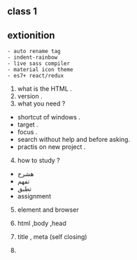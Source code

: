 ## class 1

  ## extionition 
    - auto rename tag
    - indent-rainbow
    - live sass compiler
    - material icon theme
    - es7+ react/redux

1. what is the HTML .
2. version .
3. what you need ?
  - shortcut of windows .
  - target .
  - focus .
  - search without help and before asking.
  - practis on new project .

4. how to study ?
  - هشرح 
  - تفهم
  - تطبق
  - assignment

5. element and browser
6. html ,body ,head
7. title , meta (self closing)
8. <style>
9. <script>
10. <link>
11. comment
12. DOCTYPE ==> علشان اعرف البروازر نوع الاصدار بتاع html
13. heading  h1 ==> h6  ====> block element
    h1 => page title
      h2 => section title
        h3 => section inside section

14. syntax (المسافة بين الكلام بيتعامل معاها ازاي)
15. Paragraph Element  ===> block element
16. attribute (global / local)
  - glabal ==> (class/hidden) ينفع اضيفه لاي عنصر 
  - local ===> 
17. Formatting Elements
  - b => Bold
  -  strong => Bold => Important Text
  -  i => Italic
  -  em => Emphasized  == italic
  -  mark => Marked Text Or Highlighted Text
  -  u => Underline
  -  small => Smaller text
  -  del => Deleted Text    لو عدلت علي حاجه كانت موجوده
  -  ins => Inserted Text  لو ضفت حاجه مكنتش موجوده 
  -  sub => Subscript
  -  sup => Superscript

18.  Links – Anchor Tag  => inline element

19. images
20. Lists – Ul, Ol, DL
21. table
22. span ===> inline element
23. br
24. hr
25. div  ===> block
26. semantic elements
27. Audio
28. video
